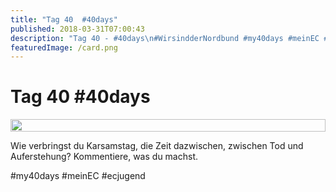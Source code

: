 ```yaml
---
title: "Tag 40  #40days"
published: 2018-03-31T07:00:43
description: "Tag 40 - #40days\n#WirsindderNordbund #my40days #meinEC #ecjugend"
featuredImage: /card.png
---
```


# Tag 40  #40days

<div style="display: grid; grid-template-columns: repeat(1, 1fr); grid-gap: 5px;">
<img src="/old/40DAYS_03-31_OUT-tag-40.jpg" alt width="100%">
</div>

Wie verbringst du Karsamstag, die Zeit dazwischen, zwischen Tod und Auferstehung? Kommentiere, was du machst.

#my40days #meinEC #ecjugend